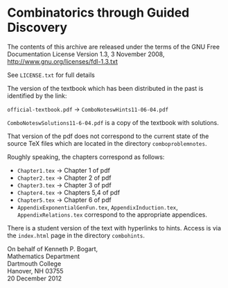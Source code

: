 # Combinatorics through Guided Discovery

The contents of this archive are released under the terms of the
GNU Free Documentation License Version 1.3, 3 November 2008,
http://www.gnu.org/licenses/fdl-1.3.txt 

See `LICENSE.txt` for full details

The version of the textbook which has been distributed in the past is
identified by the link:

`official-textbook.pdf` -> `ComboNoteswHints11-06-04.pdf`


`ComboNoteswSolutions11-6-04.pdf` is a copy of the textbook with solutions.


That version of the pdf does not correspond to the current state of
the source TeX files which are located in the directory
`comboproblemnotes`.  



Roughly speaking, the chapters correspond as follows:

* `Chapter1.tex`      ->     Chapter 1 of pdf
* `Chapter2.tex`      ->     Chapter 2 of pdf
* `Chapter3.tex`      ->     Chapter 3 of pdf
* `Chapter4.tex`      ->     Chapters 5,4 of pdf
* `Chapter5.tex`      ->     Chapter 6 of pdf
* `AppendixExponentialGenFun.tex`, `AppendixInduction.tex`,
`AppendixRelations.tex`  correspond to the appropriate appendices.


There is a student version of the text with hyperlinks to hints.
Access is via the `index.html` page in the directory `combohints`.


On behalf of Kenneth P. Bogart,  
Mathematics Department  
Dartmouth College  
Hanover, NH 03755  
20 December 2012
